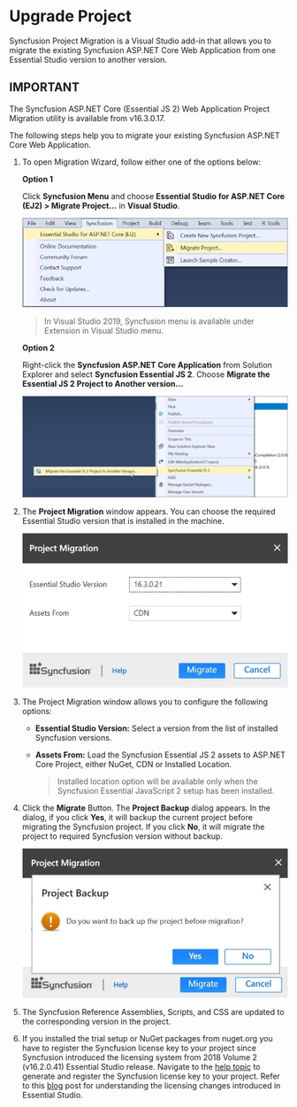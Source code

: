 # Upgrade Project

Syncfusion Project Migration is a Visual Studio add-in that allows you to migrate the existing Syncfusion ASP.NET Core Web Application from one Essential Studio version to another version.

## IMPORTANT

The Syncfusion ASP.NET Core (Essential JS 2) Web Application Project Migration utility is available from v16.3.0.17.

The following steps help you to migrate your existing Syncfusion ASP.NET Core Web Application.

1. To open Migration Wizard, follow either one of the options below:

    **Option 1**

    Click **Syncfusion Menu** and choose **Essential Studio for ASP.NET Core (EJ2) > Migrate Project…** in **Visual Studio**.

    ![migrate project](../images/migrate-project.png)

    > In Visual Studio 2019, Syncfusion menu is available under Extension in Visual Studio menu.

    **Option 2**

    Right-click the **Syncfusion ASP.NET Core Application** from Solution Explorer and select **Syncfusion Essential JS 2**. Choose **Migrate the Essential JS 2 Project to Another version…**

    ![migrate syncfuion project](../images/migrate-syncfusion-EJ2.png)

2. The **Project Migration** window appears. You can choose the required Essential Studio version that is installed in the machine.

   ![project migration](../images/project-migration.png)

3. The Project Migration window allows you to configure the following options:

    * **Essential Studio Version:** Select a version from the list of installed Syncfusion versions.

    * **Assets From:** Load the Syncfusion Essential JS 2 assets to ASP.NET Core Project, either NuGet, CDN or Installed Location.

        > Installed location option will be available only when the Syncfusion Essential JavaScript 2 setup has been installed.

4. Click the **Migrate** Button. The **Project Backup** dialog appears. In the dialog, if you click **Yes**, it will backup the current project before migrating the Syncfusion project. If you click **No**, it will migrate the project to required Syncfusion version without backup.

   ![project backup](../images/migrate-button.png)

5. The Syncfusion Reference Assemblies, Scripts, and CSS are updated to the corresponding version in the project.

6. If you installed the trial setup or NuGet packages from nuget.org you have to register the Syncfusion license key to your project since Syncfusion introduced the licensing system from 2018 Volume 2 (v16.2.0.41) Essential Studio release. Navigate to the [help topic](https://help.syncfusion.com/common/essential-studio/licensing/license-key#how-to-generate-syncfusion-license-key) to generate and register the Syncfusion license key to your project. Refer to this [blog](https://blog.syncfusion.com/post/Whats-New-in-2018-Volume-2-Licensing-Changes-in-the-1620x-Version-of-Essential-Studio.aspx?_ga=2.11237684.1233358434.1587355730-230058891.1567654773) post for understanding the licensing changes introduced in Essential Studio.